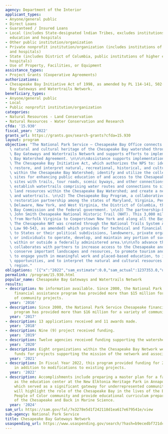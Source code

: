 ```yaml
---
agency: Department of the Interior
applicant_types:
- Anyone/general public
- Direct Loans
- Guaranteed / Insured Loans
- Local (includes State-designated lndian Tribes, excludes institutions of higher
  education and hospitals
- Other public institution/organization
- Private nonprofit institution/organization (includes institutions of higher education
  and hospitals)
- State (includes District of Columbia, public institutions of higher education and
  hospitals)
- Use of Property, Facilities, or Equipment
assistance_types:
- Project Grants (Cooperative Agreements)
authorizations:
- Chesapeake Bay Initiative Act of 1998, as amended by PL 114-141, 502(A) Chesapeake
  Bay Gateways and Watertrails Network.
beneficiary_types:
- Anyone/general public
- Local
- Public nonprofit institution/organization
categories:
- Natural Resources - Land Conservation
- Natural Resources - Water Conservation and Research
cfda: '15.930'
fiscal_year: '2022'
grants_url: https://grants.gov/search-grants?cfda=15.930
layout: program
objective: "The National Park Service – Chesapeake Bay Office connects people to the\
  \ natural and cultural heritage of the Chesapeake Bay watershed through the Chesapeake\
  \ Bay Gateways and Watertrails Network and supports efforts to implement the Chesapeake\
  \ Bay Watershed Agreement. \n\n\n\nAssistance supports implementation of:\n\n1)\
  \ The Chesapeake Bay Initiative Act, which authorizes the NPS to: identify, conserve,\
  \ restore, and interpret natural, recreational, historical, and cultural resources\
  \ within the Chesapeake Bay Watershed; identify and utilize the collective resources\
  \ sites for enhancing public education of and access to the Chesapeake Bay; link\
  \ sites with trails, tour roads, scenic byways, and other connections; develop and\
  \ establish watertrails comprising water routes and connections to sites and other\
  \ land resources within the Chesapeake Bay Watershed; and create a network of sites\
  \ and watertrails. \n\n2) The Chesapeake Bay Program, a collaborative watershed\
  \ restoration partnership among the states of Maryland, Virginia, Pennsylvania,\
  \ Delaware, New York, and West Virginia, the District of Columbia, the Chesapeake\
  \ Bay Commission and the federal government. \n\n3) The partnership-based Captain\
  \ John Smith Chesapeake National Historic Trail (NHT). This 3,000 mile trail extends\
  \ from Norfolk Virginia to Cooperstown New York and along all the Bay’s major tributaries.\
  \ The Chesapeake NHT was created through the National Trails System Act (Public\
  \ Law 90-543, as amended) which provides for technical and financial assistance\
  \ to States or their political subdivisions, landowners, private organizations,\
  \ or individuals to operate, develop, and maintain any portion of such a trail either\
  \ within or outside a federally administered area.\n\n\nTo advance these, the NPS\
  \ collaborates with partners to increase access to the Chesapeake and rivers, to\
  \ conserve important landscapes and resources, to promote tourism and local economies,\
  \ to engage youth in meaningful work and placed-based education, to improve recreational\
  \ opportunities, and to interpret the natural and cultural resources of the Chesapeake\
  \ region."
obligations: '[{"x":"2022","sam_estimate":0.0,"sam_actual":1237353.0,"usa_spending_actual":1237357.37},{"x":"2023","sam_estimate":0.0,"sam_actual":2556104.0,"usa_spending_actual":2556103.51},{"x":"2024","sam_estimate":200556.0,"sam_actual":0.0,"usa_spending_actual":1283854.06}]'
permalink: /program/15.930.html
popular_name: Chesapeake Bay Gateways and Watertrails Network
results:
- description: No information available. Since 2000, the National Park Service Chesapeake
    financial assistance program has provided more than $15 million for a variety
    of community projects.
  year: '2016'
- description: Since 2000, the National Park Service Chesapeake financial assistance
    program has provided more than $16 million for a variety of community projects.
  year: '2017'
- description: 13 applications received and 11 awards made.
  year: '2018'
- description: Nine (9) project received funding.
  year: '2019'
- description: Twelve agencies received funding supporting the watershed initiatives.
  year: '2020'
- description: Eight organizations within the Chesapeake Bay Network were awarding
    funds for projects supporting the mission of the network and associated programs.
  year: '2021'
- description: In Fiscal Year 2022, this program provided funding for 2 new projects
    in addition to modifications to existing projects.
  year: '2022'
- description: Accomplishments include preparing a master plan for a facility to serve
    as the education center at the New Elktonia Heritage Park in Annapolis, Maryland
    which served as a significant gateway for underrepresented communities.  The facility
    will highlight the role of the Chesapeake Bay in the lives of the Black, Indigenous
    People of Color community and provide educational curriculum prepared by Blacks
    of the Chesapeake and Back in Marine Science.
  year: '2024'
sam_url: https://sam.gov/fal/7e3278e5d1f242118d1ea617e679541e/view
sub-agency: National Park Service
title: Chesapeake Bay Gateways Network
usaspending_url: https://www.usaspending.gov/search/?hash=b9ecedbf721dccdea5aed039b2048cb5
---
```

